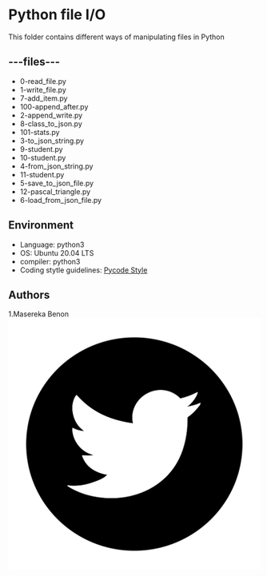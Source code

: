 # Python file  I/O
This folder contains different ways of manipulating files in Python

## ---files---

- 0-read_file.py
- 1-write_file.py
- 7-add_item.py
- 100-append_after.py
- 2-append_write.py
- 8-class_to_json.py
- 101-stats.py
- 3-to_json_string.py
- 9-student.py
- 10-student.py
- 4-from_json_string.py
- 11-student.py
- 5-save_to_json_file.py
- 12-pascal_triangle.py
- 6-load_from_json_file.py

## Environment
- Language: python3
- OS: Ubuntu 20.04 LTS
- compiler: python3
- Coding stytle guidelines: [Pycode Style](https://sphinxcontrib-napoleon.readthedocs.io/en/latest/example_google.html)

## Authors
1.Masereka Benon [<img src ="https://github.com/Benonking/images/blob/main/Black-icon-Twitter-logo-transparent-PNG.png">](https://twitter.com/BenonKing)

